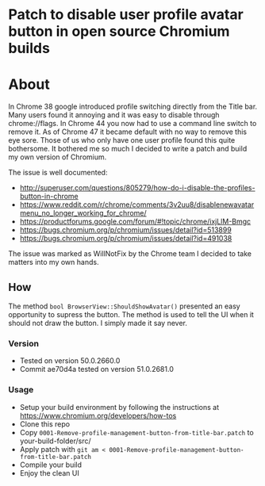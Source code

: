 # Patch to disable user profile avatar button in open source Chromium builds

# About
In Chrome 38 google introduced profile switching directly from the Title bar. Many users found it annoying and it was easy to disable through chrome://flags. In Chrome 44 you now had to use a command line switch to remove it. As of Chrome 47 it became default with no way to remove this eye sore. Those of us who only have one user profile found this quite bothersome. It bothered me so much I decided to write a patch and build my own version of Chromium.

The issue is well documented:
* <http://superuser.com/questions/805279/how-do-i-disable-the-profiles-button-in-chrome>
* <https://www.reddit.com/r/chrome/comments/3v2uu8/disablenewavatarmenu_no_longer_working_for_chrome/>
* <https://productforums.google.com/forum/#!topic/chrome/ixjLlM-Bmgc>
* <https://bugs.chromium.org/p/chromium/issues/detail?id=513899>
* <https://bugs.chromium.org/p/chromium/issues/detail?id=491038>

The issue was marked as WillNotFix by the Chrome team I decided to take matters into my own hands.

## How
The method ```bool BrowserView::ShouldShowAvatar()``` presented an easy opportunity to supress the button. The method is used to tell the UI when it should not draw the button. I simply made it say never.

### Version
* Tested on version 50.0.2660.0
* Commit ae70d4a tested on version 51.0.2681.0

### Usage
* Setup your build environment by following the instructions at https://www.chromium.org/developers/how-tos
* Clone this repo
* Copy `0001-Remove-profile-management-button-from-title-bar.patch` to your-build-folder/src/
* Apply patch with `git am < 0001-Remove-profile-management-button-from-title-bar.patch`
* Compile your build
* Enjoy the clean UI
